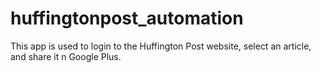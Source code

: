 # huffingtonpost_automation
This app is used to login to the Huffington Post website, select an article, and share it n Google Plus.
